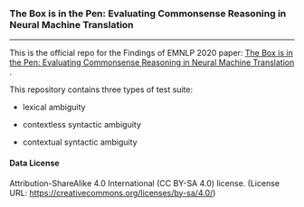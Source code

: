 ### The Box is in the Pen: Evaluating Commonsense Reasoning in Neural Machine Translation 
***
This is the official repo for the Findings of EMNLP 2020 paper: [The Box is in the Pen: Evaluating Commonsense Reasoning in Neural Machine Translation](https://www.aclweb.org/anthology/2020.findings-emnlp.327/) .

This repository contains three types of test suite:

*  lexical ambiguity

*  contextless syntactic ambiguity

*  contextual syntactic ambiguity

#### Data License

Attribution-ShareAlike 4.0 International (CC BY-SA 4.0) license. 
(License URL: https://creativecommons.org/licenses/by-sa/4.0/)

